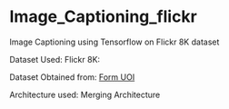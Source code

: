 # Image_Captioning_flickr
Image Captioning using Tensorflow on Flickr 8K dataset

Dataset Used: Flickr 8K:

Dataset Obtained from: [Form UOI](https://forms.illinois.edu/sec/1713398)

Architecture used: Merging Architecture
